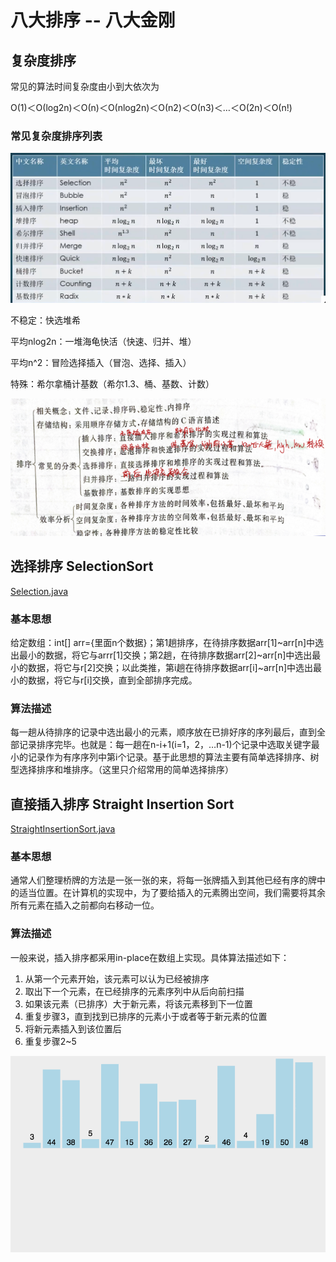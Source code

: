 # 八大排序 -- 八大金刚
## 复杂度排序
常见的算法时间复杂度由小到大依次为

Ο(1)＜Ο(log2n)＜Ο(n)＜Ο(nlog2n)＜Ο(n2)＜Ο(n3)＜…＜Ο(2n)＜Ο(n!)

### 常见复杂度排序列表

![常见排序](img/SortList.png)

不稳定：快选堆希

平均nlog2n：一堆海龟快活（快速、归并、堆）

平均n^2：冒险选择插入（冒泡、选择、插入）

特殊：希尔拿桶计基数（希尔1.3、桶、基数、计数）

![常见排序的提示](img/SortTip.png)


## 选择排序 SelectionSort 
[Selection.java](./SelectionSort.java)


### 基本思想
给定数组：int[] arr={里面n个数据}；第1趟排序，在待排序数据arr[1]~arr[n]中选出最小的数据，将它与arrr[1]交换；第2趟，在待排序数据arr[2]~arr[n]中选出最小的数据，将它与r[2]交换；以此类推，第i趟在待排序数据arr[i]~arr[n]中选出最小的数据，将它与r[i]交换，直到全部排序完成。
### 算法描述
每一趟从待排序的记录中选出最小的元素，顺序放在已排好序的序列最后，直到全部记录排序完毕。也就是：每一趟在n-i+1(i=1，2，…n-1)个记录中选取关键字最小的记录作为有序序列中第i个记录。基于此思想的算法主要有简单选择排序、树型选择排序和堆排序。（这里只介绍常用的简单选择排序）


## 直接插入排序 Straight Insertion Sort
[StraightInsertionSort.java](./StraightInsertionSort.java)
### 基本思想
通常人们整理桥牌的方法是一张一张的来，将每一张牌插入到其他已经有序的牌中的适当位置。在计算机的实现中，为了要给插入的元素腾出空间，我们需要将其余所有元素在插入之前都向右移动一位。
### 算法描述
一般来说，插入排序都采用in-place在数组上实现。具体算法描述如下：

1. 从第一个元素开始，该元素可以认为已经被排序
2. 取出下一个元素，在已经排序的元素序列中从后向前扫描
3. 如果该元素（已排序）大于新元素，将该元素移到下一位置
4. 重复步骤3，直到找到已排序的元素小于或者等于新元素的位置
5. 将新元素插入到该位置后
6. 重复步骤2~5

![直接插入排序](./img/StraightInsertionSort.gif)